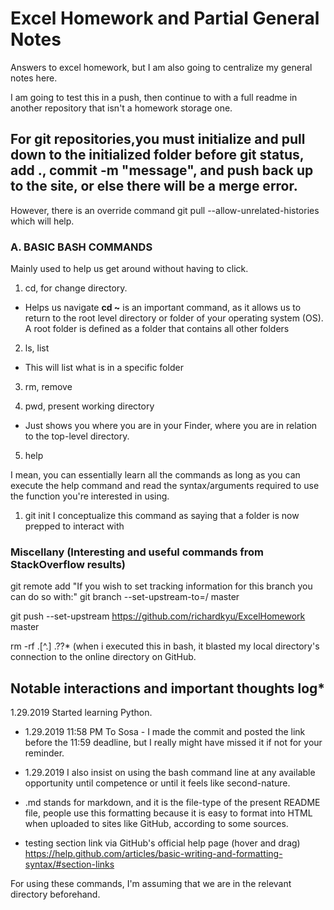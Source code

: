 # Excel Homework and Partial General Notes


Answers to excel homework, but I am also going to centralize my general notes here.

I am going to test this in a push, then continue to with a full readme in another repository
that isn't a homework storage one.

## For git repositories,you must initialize and pull down to the initialized folder before git status, add ., commit -m "message", and push back up to the site, or else there will be a merge error.

However, there is an override command git pull --allow-unrelated-histories which will help.


### A. BASIC BASH COMMANDS 

Mainly used to help us get around without having to click.

1. cd, for change directory.
- Helps us navigate
**cd ~** is an important command, as it allows us to return to the root level directory or
folder of your operating system (OS). A root folder is defined as a folder that contains 
all other folders

2. ls, list
- This will list what is in a specific folder

3. rm, remove

4. pwd, present working directory
- Just shows you where you are in your Finder, where you are in relation to the top-level directory.

5. help

I mean, you can essentially learn all the commands as long as you can execute the help 
command and read the syntax/arguments required to use the function you're interested in using.


1. git init
I conceptualize this command as saying that a folder is now prepped to interact with



### Miscellany (Interesting and useful commands from StackOverflow results)

git remote add <name> <url>
"If you wish to set tracking information for this branch you can do so with:"
git branch --set-upstream-to=<remote>/<branch> master

git push --set-upstream https://github.com/richardkyu/ExcelHomework master

rm -rf .[^.] .??* (when i executed this in bash, it blasted my local directory's connection
to the online directory on GitHub.


## Notable interactions and important thoughts log*

1.29.2019 Started learning Python.

* 1.29.2019 11:58 PM To Sosa - I made the commit and posted the link before the 11:59 
deadline, but I really might have missed it if not for your reminder.
* 1.29.2019 I also insist on using the bash command line at any available opportunity 
until competence or until it feels like second-nature.

* .md stands for markdown, and it is the file-type of the present README file, people use
this formatting because it is easy to format into HTML when uploaded to sites like GitHub,
according to some sources.

* testing section link via GitHub's official help page (hover and drag)
https://help.github.com/articles/basic-writing-and-formatting-syntax/#section-links


For using these commands, I'm assuming that we are in the relevant directory beforehand.


